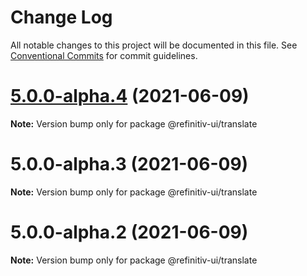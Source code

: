 # Change Log

All notable changes to this project will be documented in this file.
See [Conventional Commits](https://conventionalcommits.org) for commit guidelines.

# [5.0.0-alpha.4](https://git.sami.int.thomsonreuters.com/elf/refinitiv-ui/compare/@refinitiv-ui/translate@5.0.0-alpha.3...@refinitiv-ui/translate@5.0.0-alpha.4) (2021-06-09)

**Note:** Version bump only for package @refinitiv-ui/translate





# 5.0.0-alpha.3 (2021-06-09)

**Note:** Version bump only for package @refinitiv-ui/translate





# 5.0.0-alpha.2 (2021-06-09)

**Note:** Version bump only for package @refinitiv-ui/translate
